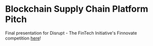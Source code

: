 # Blockchain Supply Chain Platform Pitch
Final presentation for Disrupt - The FinTech Initiative's Finnovate competition <a href=https://github.com/kulikj/finnovate-competition/blob/main/SupplyOrb.pdf> here</a>!
